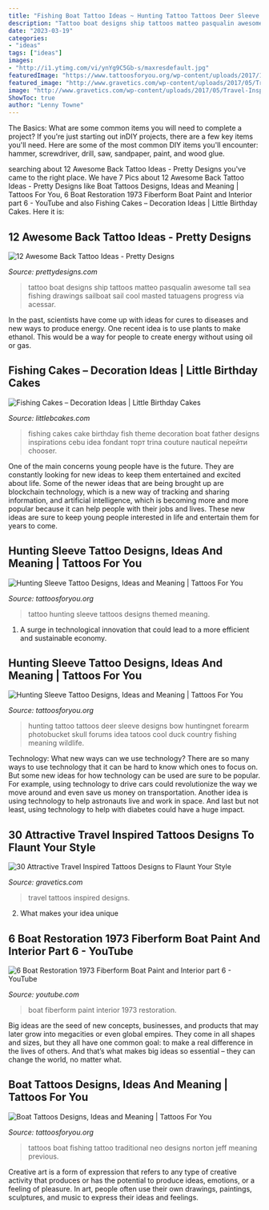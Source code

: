 ```yaml
---
title: "Fishing Boat Tattoo Ideas ~ Hunting Tattoo Tattoos Deer Sleeve Designs Bow Huntingnet Forearm Photobucket Skull Forums Idea Tatoos Cool Duck Country Fishing Meaning Wildlife"
description: "Tattoo boat designs ship tattoos matteo pasqualin awesome tall sea fishing drawings sailboat sail cool masted tatuagens progress via acessar"
date: "2023-03-19"
categories:
- "ideas"
tags: ["ideas"]
images:
- "http://i1.ytimg.com/vi/ynYg9C5Gb-s/maxresdefault.jpg"
featuredImage: "https://www.tattoosforyou.org/wp-content/uploads/2017/11/Hunting-Tattoo-Sleeve-Photos.jpg"
featured_image: "http://www.gravetics.com/wp-content/uploads/2017/05/Travel-Inspired-Tattoos-traveltattoos.jpg"
image: "http://www.gravetics.com/wp-content/uploads/2017/05/Travel-Inspired-Tattoos-traveltattoos.jpg"
ShowToc: true
author: "Lenny Towne"
---
```



The Basics: What are some common items you will need to complete a project?
If you're just starting out inDIY projects, there are a few key items you'll need. Here are some of the most common DIY items you'll encounter: hammer, screwdriver, drill, saw, sandpaper, paint, and wood glue.

	

		
searching about 12 Awesome Back Tattoo Ideas - Pretty Designs you've came to the right place. We have 7 Pics about 12 Awesome Back Tattoo Ideas - Pretty Designs like Boat Tattoos Designs, Ideas and Meaning | Tattoos For You, 6 Boat Restoration 1973 Fiberform Boat Paint and Interior part 6 - YouTube and also Fishing Cakes – Decoration Ideas | Little Birthday Cakes. Here it is:
		
    
## 12 Awesome Back Tattoo Ideas - Pretty Designs

<img loading=lazy src="http://www.prettydesigns.com/wp-content/uploads/2014/12/Boat-Back-Tattoo.jpg" onerror="this.onerror=null;this.src='https://tse2.mm.bing.net/th?id=OIP.hBV2ubZnDJgIPd2QMQ3eXgHaMO&amp;pid=15.1';" alt="12 Awesome Back Tattoo Ideas - Pretty Designs">

_Source: prettydesigns.com_

>tattoo boat designs ship tattoos matteo pasqualin awesome tall sea fishing drawings sailboat sail cool masted tatuagens progress via acessar. 

	

In the past, scientists have come up with ideas for cures to diseases and new ways to produce energy. One recent idea is to use plants to make ethanol. This would be a way for people to create energy without using oil or gas.

    
## Fishing Cakes – Decoration Ideas | Little Birthday Cakes

<img loading=lazy src="http://www.littlebcakes.com/wp-content/uploads/2014/01/Fishing-Cakes-Images.jpg" onerror="this.onerror=null;this.src='https://tse3.mm.bing.net/th?id=OIP.PT8mZGQT0QsOmBA6coadawHaJ4&amp;pid=15.1';" alt="Fishing Cakes – Decoration Ideas | Little Birthday Cakes">

_Source: littlebcakes.com_

>fishing cakes cake birthday fish theme decoration boat father designs inspirations cebu idea fondant торт trina couture nautical перейти chooser. 

	

One of the main concerns young people have is the future. They are constantly looking for new ideas to keep them entertained and excited about life. Some of the newer ideas that are being brought up are blockchain technology, which is a new way of tracking and sharing information, and artificial intelligence, which is becoming more and more popular because it can help people with their jobs and lives. These new ideas are sure to keep young people interested in life and entertain them for years to come.

    
## Hunting Sleeve Tattoo Designs, Ideas And Meaning | Tattoos For You

<img loading=lazy src="https://www.tattoosforyou.org/wp-content/uploads/2017/11/Hunting-Sleeve-Tattoos.jpg" onerror="this.onerror=null;this.src='https://tse2.mm.bing.net/th?id=OIP.mv1Zn5cOl0w8Vfqxa-7_gwHaHa&amp;pid=15.1';" alt="Hunting Sleeve Tattoo Designs, Ideas and Meaning | Tattoos For You">

_Source: tattoosforyou.org_

>tattoo hunting sleeve tattoos designs themed meaning. 

	

1. A surge in technological innovation that could lead to a more efficient and sustainable economy. 

    
## Hunting Sleeve Tattoo Designs, Ideas And Meaning | Tattoos For You

<img loading=lazy src="https://www.tattoosforyou.org/wp-content/uploads/2017/11/Hunting-Tattoo-Sleeve-Photos.jpg" onerror="this.onerror=null;this.src='https://tse1.mm.bing.net/th?id=OIP.BtX1wzaYthFnZybjHZtRswHaJ7&amp;pid=15.1';" alt="Hunting Sleeve Tattoo Designs, Ideas and Meaning | Tattoos For You">

_Source: tattoosforyou.org_

>hunting tattoo tattoos deer sleeve designs bow huntingnet forearm photobucket skull forums idea tatoos cool duck country fishing meaning wildlife. 

	

Technology: What new ways can we use technology?
There are so many ways to use technology that it can be hard to know which ones to focus on. But some new ideas for how technology can be used are sure to be popular. For example, using technology to drive cars could revolutionize the way we move around and even save us money on transportation. Another idea is using technology to help astronauts live and work in space. And last but not least, using technology to help with diabetes could have a huge impact.

    
## 30 Attractive Travel Inspired Tattoos Designs To Flaunt Your Style

<img loading=lazy src="http://www.gravetics.com/wp-content/uploads/2017/05/Travel-Inspired-Tattoos-traveltattoos.jpg" onerror="this.onerror=null;this.src='https://tse2.mm.bing.net/th?id=OIP.yTyGJTRYgikZIdKT6xT1YQHaHa&amp;pid=15.1';" alt="30 Attractive Travel Inspired Tattoos Designs to Flaunt Your Style">

_Source: gravetics.com_

>travel tattoos inspired designs. 

	

2. What makes your idea unique 

    
## 6 Boat Restoration 1973 Fiberform Boat Paint And Interior Part 6 - YouTube

<img loading=lazy src="http://i1.ytimg.com/vi/ynYg9C5Gb-s/maxresdefault.jpg" onerror="this.onerror=null;this.src='https://tse4.mm.bing.net/th?id=OIP.cuaw7knCyZtrBXk5hMGOAwHaEK&amp;pid=15.1';" alt="6 Boat Restoration 1973 Fiberform Boat Paint and Interior part 6 - YouTube">

_Source: youtube.com_

>boat fiberform paint interior 1973 restoration. 

	

Big ideas are the seed of new concepts, businesses, and products that may later grow into megacities or even global empires. They come in all shapes and sizes, but they all have one common goal: to make a real difference in the lives of others. And that’s what makes big ideas so essential – they can change the world, no matter what.

    
## Boat Tattoos Designs, Ideas And Meaning | Tattoos For You

<img loading=lazy src="http://www.tattoosforyou.org/wp-content/uploads/2016/02/Fishing-Boat-Tattoos.jpg" onerror="this.onerror=null;this.src='https://tse3.mm.bing.net/th?id=OIP.F4E_mpZZc15Jh4XPVuZnswHaLH&amp;pid=15.1';" alt="Boat Tattoos Designs, Ideas and Meaning | Tattoos For You">

_Source: tattoosforyou.org_

>tattoos boat fishing tattoo traditional neo designs norton jeff meaning previous. 

	

Creative art is a form of expression that refers to any type of creative activity that produces or has the potential to produce ideas, emotions, or a feeling of pleasure. In art, people often use their own drawings, paintings, sculptures, and music to express their ideas and feelings.

